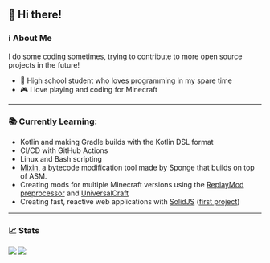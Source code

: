 ## 👋 Hi there! 
### ℹ About Me
I do some coding sometimes, trying to contribute to more open source projects in the future!

- 📕 High school student who loves programming in my spare time
- 🎮 I love playing and coding for Minecraft
<!--
// Haven't worked on this in a while. Maybe one day when I learn more about k8s, Docker, and Minestom. I'm just more interested in client mods for now.
---

### 🛠 Currently Working On: 🐲 BlueDragon
BlueDragon is a Minecraft server network with almost all custom-coded plugins.



❓ [About](https://bluedragonmc.com/p/about) **·**
👨‍💻 [Website](https://bluedragonmc.com) **·**
💬 [Discord](https://discord.gg/3gvSPdW) **·**
🐦 [Twitter](https://twitter.com/BDMCNetwork) **·**
⚙ [GitHub](https://github.com/BlueDragonMC)
-->
---
### 📚 Currently Learning:
- Kotlin and making Gradle builds with the Kotlin DSL format
- CI/CD with GitHub Actions
- Linux and Bash scripting
- [Mixin](//github.com/SpongePowered/Mixin), a bytecode modification tool made by Sponge that builds on top of ASM.
- Creating mods for multiple Minecraft versions using the [ReplayMod preprocessor](//github.com/ReplayMod/preprocessor) and [UniversalCraft](//github.com/EssentialGG/UniversalCraft)
- Creating fast, reactive web applications with [SolidJS](https://www.solidjs.com/) ([first project](https://github.com/tylerswanson2/popusim))
---

### 📈 Stats
<a href="https://github.com/anuraghazra/github-readme-stats">
  <img align="left" src="https://github-readme-stats.vercel.app/api?username=fluxcapacitor2&count_private=true&show_icons=true&hide=stars">
  <img align="left" src="https://github-readme-stats.vercel.app/api/top-langs/?username=fluxcapacitor2&layout=compact">
</a>
